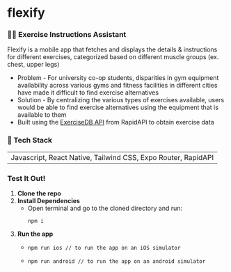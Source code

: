 # flexify

<h3> 💪🏻 Exercise Instructions Assistant </h3>

Flexify is a mobile app that fetches and displays the details & instructions for different exercises, categorized based on different muscle groups (ex. chest, upper legs)
* Problem - For university co-op students, disparities in gym equipment availability across various gyms and fitness facilities in different cities have made it difficult to find exercise alternatives
* Solution - By centralizing the various types of exercises available, users would be able to find exercise alternatives using the equipment that is available to them
* Built using the [ExerciseDB API](https://rapidapi.com/justin-WFnsXH_t6/api/exercisedb) from RapidAPI to obtain exercise data

<h3> 🧰 Tech Stack </h3>
<table>
    <tr>
        <td> Javascript, React Native, Tailwind CSS, Expo Router, RapidAPI </td>
    </tr>
</table>

<h3> Test It Out! </h3>

1. **Clone the repo**
2. **Install Dependencies**
   - Open terminal and go to the cloned directory and run:
     ```
     npm i
     ```
3. **Run the app**
   - ```
     npm run ios // to run the app on an iOS simulator
     ```
   - ```
     npm run android // to run the app on an android simulator
     ```

